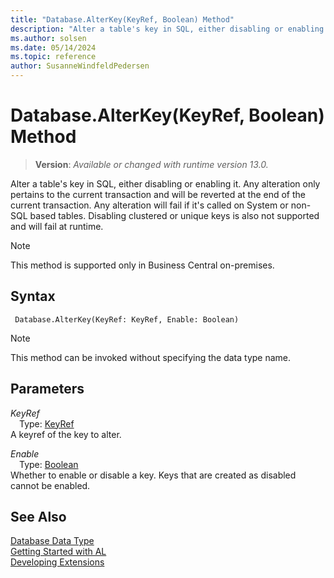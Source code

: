 ```yaml
---
title: "Database.AlterKey(KeyRef, Boolean) Method"
description: "Alter a table's key in SQL, either disabling or enabling it."
ms.author: solsen
ms.date: 05/14/2024
ms.topic: reference
author: SusanneWindfeldPedersen
---
```

[//]: # (START>DO_NOT_EDIT)
[//]: # (IMPORTANT:Do not edit any of the content between here and the END>DO_NOT_EDIT.)
[//]: # (Any modifications should be made in the .xml files in the ModernDev repo.)
# Database.AlterKey(KeyRef, Boolean) Method
> **Version**: _Available or changed with runtime version 13.0._

Alter a table's key in SQL, either disabling or enabling it. Any alteration only pertains to the current transaction and will be reverted at the end of the current transaction. Any alteration will fail if it's called on System or non-SQL based tables. Disabling clustered or unique keys is also not supported and will fail at runtime.

> [!NOTE]
> This method is supported only in Business Central on-premises.

## Syntax
```AL
 Database.AlterKey(KeyRef: KeyRef, Enable: Boolean)
```
> [!NOTE]
> This method can be invoked without specifying the data type name.
## Parameters
*KeyRef*  
&emsp;Type: [KeyRef](../keyref/keyref-data-type.md)  
A keyref of the key to alter.  

*Enable*  
&emsp;Type: [Boolean](../boolean/boolean-data-type.md)  
Whether to enable or disable a key. Keys that are created as disabled cannot be enabled.  



[//]: # (IMPORTANT: END>DO_NOT_EDIT)
## See Also
[Database Data Type](database-data-type.md)  
[Getting Started with AL](../../devenv-get-started.md)  
[Developing Extensions](../../devenv-dev-overview.md)